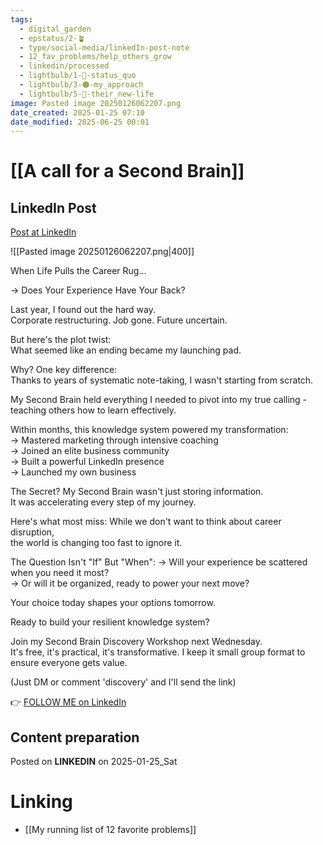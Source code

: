 ```yaml
---
tags:
  - digital_garden
  - epstatus/2-🪴
  - type/social-media/linkedIn-post-note
  - 12_fav_problems/help_others_grow
  - linkedin/processed
  - lightbulb/1-🔴-status_quo
  - lightbulb/3-🟠-my_approach
  - lightbulb/5-🔵-their_new-life
image: Pasted image 20250126062207.png
date_created: 2025-01-25 07:10
date_modified: 2025-06-25 00:01
---
```

# [[A call for a Second Brain]]

## LinkedIn Post

[Post at LinkedIn](https://www.linkedin.com/posts/sebastiankamilli_when-life-pulls-the-career-rug-does-activity-7288812771985481728-_WWb)

![[Pasted image 20250126062207.png|400]]

When Life Pulls the Career Rug...  

→ Does Your Experience Have Your Back?

Last year, I found out the hard way.  
Corporate restructuring. Job gone. Future uncertain.

But here's the plot twist:  
What seemed like an ending became my launching pad.

Why? One key difference:  
Thanks to years of systematic note-taking, I wasn't starting from scratch.  

My Second Brain held everything I needed to pivot into my true calling - 
teaching others how to learn effectively.

Within months, this knowledge system powered my transformation:  
→ Mastered marketing through intensive coaching  
→ Joined an elite business community  
→ Built a powerful LinkedIn presence  
→ Launched my own business

The Secret?
My Second Brain wasn't just storing information.  
It was accelerating every step of my journey.

Here's what most miss:
While we don't want to think about career disruption,  
the world is changing too fast to ignore it.

The Question Isn't "If" But "When":
→ Will your experience be scattered when you need it most?  
→ Or will it be organized, ready to power your next move?

Your choice today shapes your options tomorrow.

Ready to build your resilient knowledge system?  

Join my Second Brain Discovery Workshop next Wednesday.  
It's free, it's practical, it's transformative. 
I keep it small group format to ensure everyone gets value.

(Just DM or comment 'discovery' and I'll send the link)

👉 [FOLLOW ME on LinkedIn](https://www.linkedin.com/comm/mynetwork/discovery-see-all?usecase=PEOPLE_FOLLOWS&followMember=sebastiankamilli)

## Content preparation

Posted on **LINKEDIN** on 2025-01-25_Sat

# Linking

+ [[My running list of 12 favorite problems]]